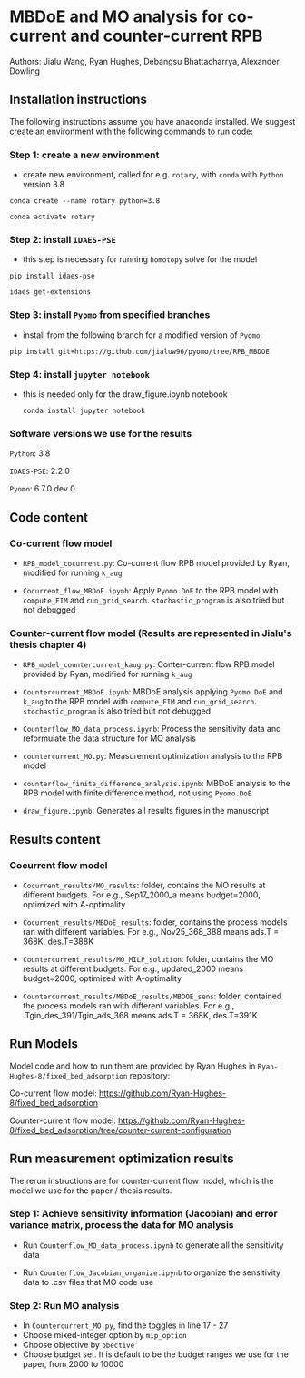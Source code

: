 # MBDoE and MO analysis for co-current and counter-current RPB 

Authors: Jialu Wang, Ryan Hughes, Debangsu Bhattacharrya, Alexander Dowling 

## Installation instructions 

The following instructions assume you have anaconda installed. We suggest create an environment with the following commands to run code: 

### Step 1: create a new environment 
- create new environment, called for e.g. `rotary`, with `conda` with `Python` version 3.8

`conda create --name rotary python=3.8`

`conda activate rotary`
   
### Step 2: install `IDAES-PSE`
- this step is necessary for running `homotopy` solve for the model 

`pip install idaes-pse` 

`idaes get-extensions`
   
### Step 3: install `Pyomo` from specified branches
- install from the following branch for a modified version of `Pyomo`:

`pip install git+https://github.com/jialuw96/pyomo/tree/RPB_MBDOE`


### Step 4: install `jupyter notebook`
- this is needed only for the draw_figure.ipynb notebook

  `conda install jupyter notebook`

### Software versions we use for the results 

`Python`: 3.8

`IDAES-PSE`: 2.2.0

`Pyomo`: 6.7.0 dev 0

## Code content 

### Co-current flow model 

- `RPB_model_cocurrent.py`: Co-current flow RPB model provided by Ryan, modified for running `k_aug`

- `Cocurrent_flow_MBDoE.ipynb`: Apply `Pyomo.DoE` to the RPB model with `compute_FIM` and `run_grid_search`. `stochastic_program` is also tried but not debugged

### Counter-current flow model (Results are represented in Jialu's thesis chapter 4)

- `RPB_model_countercurrent_kaug.py`: Conter-current flow RPB model provided by Ryan, modified for running `k_aug`

- `Countercurrent_MBDoE.ipynb`: MBDoE analysis applying `Pyomo.DoE` and `k_aug` to the RPB model with `compute_FIM` and `run_grid_search`. `stochastic_program` is also tried but not debugged

- `Counterflow_MO_data_process.ipynb`: Process the sensitivity data and reformulate the data structure for MO analysis 

- `countercurrent_MO.py`: Measurement optimization analysis to the RPB model

- `counterflow_finite_difference_analysis.ipynb`: MBDoE analysis to the RPB model with finite difference method, not using `Pyomo.DoE`

- `draw_figure.ipynb`: Generates all results figures in the manuscript

## Results content 

### Cocurrent flow model

- `Cocurrent_results/MO_results`: folder, contains the MO results at different budgets. For e.g., Sep17_2000_a means budget=2000, optimized with A-optimality 

- `Cocurrent_results/MBDoE_results`: folder, contains the process models ran with different variables. For e.g., Nov25_368_388 means ads.T = 368K, des.T=388K 

- `Countercurrent_results/MO_MILP_solution`: folder, contains the MO results at different budgets. For e.g., updated_2000 means budget=2000, optimized with A-optimality 

- `Countercurrent_results/MBDoE_results/MBDOE_sens`: folder, contained the process models ran with different variables. For e.g., .Tgin_des_391/Tgin_ads_368 means ads.T = 368K, des.T=391K


## Run Models

Model code and how to run them are provided by Ryan Hughes in `Ryan-Hughes-8/fixed_bed_adsorption` repository: 

Co-current flow model: https://github.com/Ryan-Hughes-8/fixed_bed_adsorption

Counter-current flow model:  https://github.com/Ryan-Hughes-8/fixed_bed_adsorption/tree/counter-current-configuration

## Run measurement optimization results 

The rerun instructions are for counter-current flow model, which is the model we use for the paper / thesis results. 

### Step 1: Achieve sensitivity information (Jacobian) and error variance matrix, process the data for MO analysis

- Run `Counterflow_MO_data_process.ipynb` to generate all the sensitivity data

- Run `Counterflow_Jacobian_organize.ipynb` to organize the sensitivity data to .csv files that MO code use

### Step 2: Run MO analysis 

- In `Countercurrent_MO.py`, find the toggles in line 17 - 27
- Choose mixed-integer option by `mip_option`
- Choose objective by `obective`
- Choose budget set. It is default to be the budget ranges we use for the paper, from 2000 to 10000




